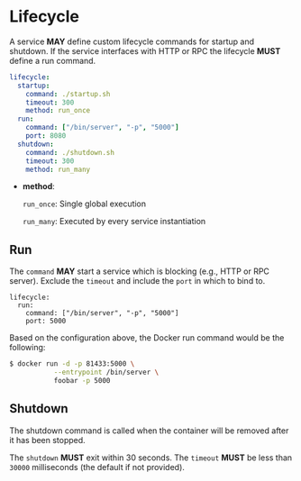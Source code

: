 # Lifecycle

A service **MAY** define custom lifecycle commands for startup and shutdown. If the service interfaces with HTTP or RPC the lifecycle **MUST** define a run command.

```yaml
lifecycle:
  startup:
    command: ./startup.sh
    timeout: 300
    method: run_once
  run:
    command: ["/bin/server", "-p", "5000"]
    port: 8080
  shutdown:
    command: ./shutdown.sh
    timeout: 300
    method: run_many
```
* **method**:

    `run_once`: Single global execution

    `run_many`: Executed by every service instantiation

## Run
The `command` **MAY** start a service which is blocking (e.g., HTTP or RPC server). Exclude the `timeout` and include the `port` in which to bind to.

```yaml{3,4}
lifecycle:
  run:
    command: ["/bin/server", "-p", "5000"]
    port: 5000
```

Based on the configuration above, the Docker run command would be the following:

```bash
$ docker run -d -p 81433:5000 \
           --entrypoint /bin/server \
           foobar -p 5000
```


## Shutdown

The shutdown command is called when the container will be removed after it has been stopped.

The `shutdown` **MUST** exit within 30 seconds.
The `timeout` **MUST** be less than `30000` milliseconds (the default if not provided).
